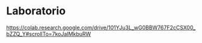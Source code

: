 # Laboratorio
https://colab.research.google.com/drive/101YJu3L_wG0BBW767F2cCSX00_bZZQ_Y#scrollTo=7koJaIMkbuRW
